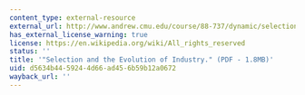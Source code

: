 ```yaml
---
content_type: external-resource
external_url: http://www.andrew.cmu.edu/course/88-737/dynamic/selection.pdf
has_external_license_warning: true
license: https://en.wikipedia.org/wiki/All_rights_reserved
status: ''
title: '"Selection and the Evolution of Industry." (PDF - 1.8MB)'
uid: d5634b44-5924-4d66-ad45-6b59b12a0672
wayback_url: ''
---
```

